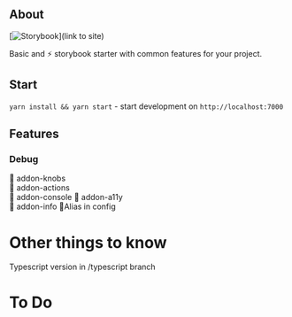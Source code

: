 ## About

[![Storybook](https://cdn.jsdelivr.net/gh/storybookjs/brand@master/badge/badge-storybook.svg)](link to site)

Basic and ⚡ storybook starter with common features for your project.

## Start

`yarn install && yarn start` - start development on `http://localhost:7000`

## Features

### Debug

🔹 addon-knobs  
🔀 addon-actions  
🔹 addon-console
🔸 addon-a11y  
📄 addon-info
🔸Alias in config

# Other things to know

Typescript version in /typescript branch

# To Do
